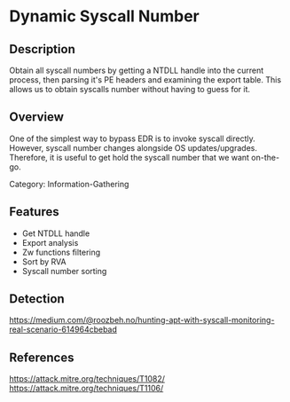 # Dynamic Syscall Number

## Description
Obtain all syscall numbers by getting a NTDLL handle into the current process, then parsing it's PE headers and examining the export table. This allows us to obtain syscalls number without having to guess for it.

## Overview
One of the simplest way to bypass EDR is to invoke syscall directly. However, syscall number changes alongside OS updates/upgrades. Therefore, it is useful to get hold the syscall number that we want on-the-go.

Category: Information-Gathering

## Features
- Get NTDLL handle
- Export analysis
- Zw functions filtering
- Sort by RVA
- Syscall number sorting

## Detection
https://medium.com/@roozbeh.no/hunting-apt-with-syscall-monitoring-real-scenario-614964cbebad

## References
https://attack.mitre.org/techniques/T1082/
https://attack.mitre.org/techniques/T1106/

